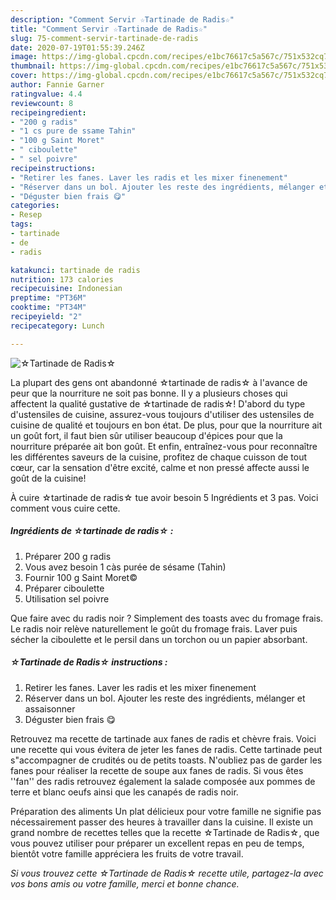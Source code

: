 ```yaml
---
description: "Comment Servir ☆Tartinade de Radis☆"
title: "Comment Servir ☆Tartinade de Radis☆"
slug: 75-comment-servir-tartinade-de-radis
date: 2020-07-19T01:55:39.246Z
image: https://img-global.cpcdn.com/recipes/e1bc76617c5a567c/751x532cq70/☆tartinade-de-radis☆-photo-principale-de-la-recette.jpg
thumbnail: https://img-global.cpcdn.com/recipes/e1bc76617c5a567c/751x532cq70/☆tartinade-de-radis☆-photo-principale-de-la-recette.jpg
cover: https://img-global.cpcdn.com/recipes/e1bc76617c5a567c/751x532cq70/☆tartinade-de-radis☆-photo-principale-de-la-recette.jpg
author: Fannie Garner
ratingvalue: 4.4
reviewcount: 8
recipeingredient:
- "200 g radis"
- "1 cs pure de ssame Tahin"
- "100 g Saint Moret"
- " ciboulette"
- " sel poivre"
recipeinstructions:
- "Retirer les fanes. Laver les radis et les mixer finenement"
- "Réserver dans un bol. Ajouter les reste des ingrédients, mélanger et assaisonner"
- "Déguster bien frais 😋"
categories:
- Resep
tags:
- tartinade
- de
- radis

katakunci: tartinade de radis 
nutrition: 173 calories
recipecuisine: Indonesian
preptime: "PT36M"
cooktime: "PT34M"
recipeyield: "2"
recipecategory: Lunch

---
```



![☆Tartinade de Radis☆](https://img-global.cpcdn.com/recipes/e1bc76617c5a567c/751x532cq70/☆tartinade-de-radis☆-photo-principale-de-la-recette.jpg)

La plupart des gens ont abandonné ☆tartinade de radis☆ à l'avance de peur que la nourriture ne soit pas bonne. Il y a plusieurs choses qui affectent la qualité gustative de ☆tartinade de radis☆! D'abord du type d'ustensiles de cuisine, assurez-vous toujours d'utiliser des ustensiles de cuisine de qualité et toujours en bon état. De plus, pour que la nourriture ait un goût fort, il faut bien sûr utiliser beaucoup d'épices pour que la nourriture préparée ait bon goût. Et enfin, entraînez-vous pour reconnaître les différentes saveurs de la cuisine, profitez de chaque cuisson de tout cœur, car la sensation d'être excité, calme et non pressé affecte aussi le goût de la cuisine!

<!--inarticleads1-->

À cuire ☆tartinade de radis☆ tue avoir besoin 5 Ingrédients et 3 pas. Voici comment vous cuire cette.

##### Ingrédients de ☆tartinade de radis☆ :

1. Préparer 200 g radis
1. Vous avez besoin 1 càs purée de sésame (Tahin)
1. Fournir 100 g Saint Moret©
1. Préparer  ciboulette
1. Utilisation  sel poivre


Que faire avec du radis noir ? Simplement des toasts avec du fromage frais. Le radis noir relève naturellement le goût du fromage frais. Laver puis sécher la ciboulette et le persil dans un torchon ou un papier absorbant. 

<!--inarticleads2-->

##### ☆Tartinade de Radis☆ instructions :

1. Retirer les fanes. Laver les radis et les mixer finenement
1. Réserver dans un bol. Ajouter les reste des ingrédients, mélanger et assaisonner
1. Déguster bien frais 😋


Retrouvez ma recette de tartinade aux fanes de radis et chèvre frais. Voici une recette qui vous évitera de jeter les fanes de radis. Cette tartinade peut s&#34;accompagner de crudités ou de petits toasts. N&#39;oubliez pas de garder les fanes pour réaliser la recette de soupe aux fanes de radis. Si vous êtes &#39;&#39;fan&#39;&#39; des radis retrouvez également la salade composée aux pommes de terre et blanc oeufs ainsi que les canapés de radis noir. 

<!--inarticleads1-->

<p>
Préparation des aliments Un plat délicieux pour votre famille ne signifie pas nécessairement passer des heures à travailler dans la cuisine. Il existe un grand nombre de recettes telles que la recette ☆Tartinade de Radis☆, que vous pouvez utiliser pour préparer un excellent repas en peu de temps, bientôt votre famille appréciera les fruits de votre travail.
</p>

<p>
<i>Si vous trouvez cette ☆Tartinade de Radis☆ recette utile, partagez-la avec vos bons amis ou votre famille, merci et bonne chance.</i>
</p>

